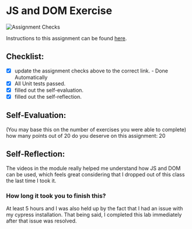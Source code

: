 JS and DOM Exercise
===================================
![Assignment Checks](https://github.com/IT3049C/JS-and-DOM-Exercises/workflows/Assignment%20Checks/badge.svg)

Instructions to this assignment can be found [here](https://it3049c.github.io/Material/Assignments/2.JavaScript_Exercises/).

## Checklist:
- [x] update the assignment checks above to the correct link. - Done Automatically
- [x] All Unit tests passed.
- [x] filled out the self-evaluation.
- [x] filled out the self-reflection.

## Self-Evaluation: 
(You may base this on the number of exercises you were able to complete)
how many points out of 20 do you deserve on this assignment: 20

## Self-Reflection:
<!-- What did you learn that you found interesting -->
The videos in the module really helped me understand how JS and DOM can be used, which feels great considering that I dropped out of this class the last time I took it.

### How long it took you to finish this?
At least 5 hours and I was also held up by the fact that I had an issue with my cypress installation. That being said, I completed this lab immediately after that issue was resolved.
